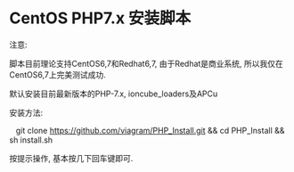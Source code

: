 # CentOS PHP7.x 安装脚本


注意: 

  脚本目前理论支持CentOS6,7和Redhat6,7, 由于Redhat是商业系统, 所以我仅在CentOS6,7上完美测试成功.
  
默认安装目前最新版本的PHP-7.x, ioncube_loaders及APCu

安装方法:

    git clone https://github.com/viagram/PHP_Install.git && cd PHP_Install && sh install.sh

按提示操作, 基本按几下回车键即可.
